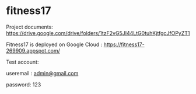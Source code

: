 # fitness17
Project documents: https://drive.google.com/drive/folders/1tzF2vG5JI44LtG0tuhKjtfgcJfOPyZT1

Fitness17 is deployed on Google Cloud : https://fitness17-269909.appspot.com/

Test account: 

useremail : admin@gmail.com

password: 123
